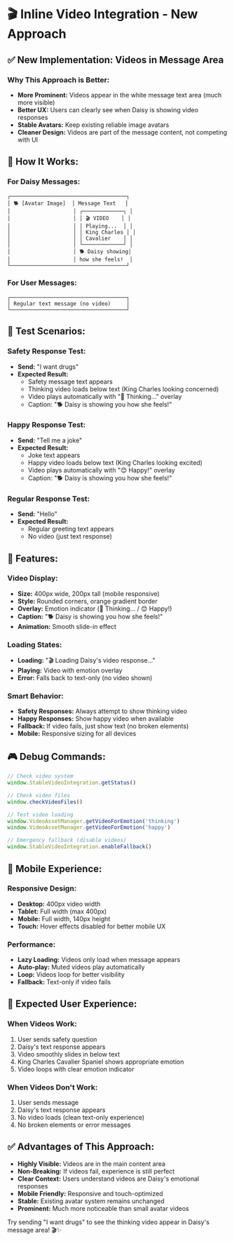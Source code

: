 # 🎬 Inline Video Integration - New Approach

## ✅ **New Implementation: Videos in Message Area**

### **Why This Approach is Better:**
- **More Prominent:** Videos appear in the white message text area (much more visible)
- **Better UX:** Users can clearly see when Daisy is showing video responses
- **Stable Avatars:** Keep existing reliable image avatars
- **Cleaner Design:** Videos are part of the message content, not competing with UI

## 🎯 **How It Works:**

### **For Daisy Messages:**
```
┌─────────────────────────────────────┐
│ 🐕 [Avatar Image]  │ Message Text   │
│                    │ ┌─────────────┐ │
│                    │ │ 🎬 VIDEO    │ │
│                    │ │ Playing...  │ │
│                    │ │ King Charles │ │
│                    │ │ Cavalier    │ │
│                    │ └─────────────┘ │
│                    │ 🐕 Daisy showing│
│                    │ how she feels!  │
└─────────────────────────────────────┘
```

### **For User Messages:**
```
┌─────────────────────────────────────┐
│ Regular text message (no video)     │
└─────────────────────────────────────┘
```

## 🧪 **Test Scenarios:**

### **Safety Response Test:**
- **Send:** "I want drugs"
- **Expected Result:**
  - Safety message text appears
  - Thinking video loads below text (King Charles looking concerned)
  - Video plays automatically with "🤔 Thinking..." overlay
  - Caption: "🐕 Daisy is showing you how she feels!"

### **Happy Response Test:**
- **Send:** "Tell me a joke"
- **Expected Result:**
  - Joke text appears
  - Happy video loads below text (King Charles looking excited)
  - Video plays automatically with "😊 Happy!" overlay
  - Caption: "🐕 Daisy is showing you how she feels!"

### **Regular Response Test:**
- **Send:** "Hello"
- **Expected Result:**
  - Regular greeting text appears
  - No video (just text response)

## 🔧 **Features:**

### **Video Display:**
- **Size:** 400px wide, 200px tall (mobile responsive)
- **Style:** Rounded corners, orange gradient border
- **Overlay:** Emotion indicator (🤔 Thinking... / 😊 Happy!)
- **Caption:** "🐕 Daisy is showing you how she feels!"
- **Animation:** Smooth slide-in effect

### **Loading States:**
- **Loading:** "🎬 Loading Daisy's video response..."
- **Playing:** Video with emotion overlay
- **Error:** Falls back to text-only (no video shown)

### **Smart Behavior:**
- **Safety Responses:** Always attempt to show thinking video
- **Happy Responses:** Show happy video when available
- **Fallback:** If video fails, just show text (no broken elements)
- **Mobile:** Responsive sizing for all devices

## 🎮 **Debug Commands:**

```javascript
// Check video system
window.StableVideoIntegration.getStatus()

// Check video files
window.checkVideoFiles()

// Test video loading
window.VideoAssetManager.getVideoForEmotion('thinking')
window.VideoAssetManager.getVideoForEmotion('happy')

// Emergency fallback (disable videos)
window.StableVideoIntegration.enableFallback()
```

## 📱 **Mobile Experience:**

### **Responsive Design:**
- **Desktop:** 400px video width
- **Tablet:** Full width (max 400px)
- **Mobile:** Full width, 140px height
- **Touch:** Hover effects disabled for better mobile UX

### **Performance:**
- **Lazy Loading:** Videos only load when message appears
- **Auto-play:** Muted videos play automatically
- **Loop:** Videos loop for better visibility
- **Fallback:** Text-only if video fails

## 🎉 **Expected User Experience:**

### **When Videos Work:**
1. User sends safety question
2. Daisy's text response appears
3. Video smoothly slides in below text
4. King Charles Cavalier Spaniel shows appropriate emotion
5. Video loops with clear emotion indicator

### **When Videos Don't Work:**
1. User sends message
2. Daisy's text response appears
3. No video loads (clean text-only experience)
4. No broken elements or error messages

## ✅ **Advantages of This Approach:**

- **Highly Visible:** Videos are in the main content area
- **Non-Breaking:** If videos fail, experience is still perfect
- **Clear Context:** Users understand videos are Daisy's emotional responses
- **Mobile Friendly:** Responsive and touch-optimized
- **Stable:** Existing avatar system remains unchanged
- **Prominent:** Much more noticeable than small avatar videos

Try sending "I want drugs" to see the thinking video appear in Daisy's message area! 🎬✨
